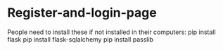 # Register-and-login-page
People need to install these if not installed in their computers:
  pip install flask
  pip install flask-sqlalchemy
  pip install passlib
